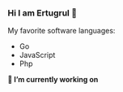 ### Hi I am Ertugrul 👋

My favorite software languages:
- Go
- JavaScript
- Php

__🔭 I’m currently working on__
